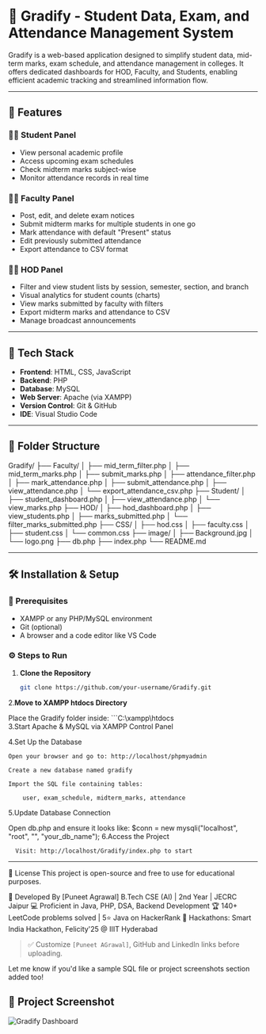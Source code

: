 # 📘 Gradify - Student Data, Exam, and Attendance Management System

Gradify is a web-based application designed to simplify student data, mid-term marks, exam schedule, and attendance management in colleges. It offers dedicated dashboards for HOD, Faculty, and Students, enabling efficient academic tracking and streamlined information flow.

---

## 🚀 Features

### 👨‍🎓 Student Panel
- View personal academic profile
- Access upcoming exam schedules
- Check midterm marks subject-wise
- Monitor attendance records in real time

### 👨‍🏫 Faculty Panel
- Post, edit, and delete exam notices
- Submit midterm marks for multiple students in one go
- Mark attendance with default "Present" status
- Edit previously submitted attendance
- Export attendance to CSV format

### 🧑‍💼 HOD Panel
- Filter and view student lists by session, semester, section, and branch
- Visual analytics for student counts (charts)
- View marks submitted by faculty with filters
- Export midterm marks and attendance to CSV
- Manage broadcast announcements

---

## 🧰 Tech Stack

- **Frontend**: HTML, CSS, JavaScript
- **Backend**: PHP
- **Database**: MySQL
- **Web Server**: Apache (via XAMPP)
- **Version Control**: Git & GitHub
- **IDE**: Visual Studio Code

---

## 📁 Folder Structure
Gradify/ ├── Faculty/ │ ├── mid_term_filter.php │ ├── mid_term_marks.php │ ├── submit_marks.php │ ├── attendance_filter.php │ ├── mark_attendance.php │ ├── submit_attendance.php │ ├── view_attendance.php │ └── export_attendance_csv.php ├── Student/ │ ├── student_dashboard.php │ ├── view_attendance.php │ └── view_marks.php ├── HOD/ │ ├── hod_dashboard.php │ ├── view_students.php │ ├── marks_submitted.php │ └── filter_marks_submitted.php ├── CSS/ │ ├── hod.css │ ├── faculty.css │ ├── student.css │ └── common.css ├── image/ │ ├── Background.jpg │ └── logo.png ├── db.php ├── index.php └── README.md


---

## 🛠️ Installation & Setup

### 📌 Prerequisites

- XAMPP or any PHP/MySQL environment
- Git (optional)
- A browser and a code editor like VS Code

### ⚙️ Steps to Run

1. **Clone the Repository**
   ```bash
   git clone https://github.com/your-username/Gradify.git
2.**Move to XAMPP htdocs Directory**

Place the Gradify folder inside:
        ```C:\xampp\htdocs\
3.Start Apache & MySQL via XAMPP Control Panel

4.Set Up the Database

    Open your browser and go to: http://localhost/phpmyadmin

    Create a new database named gradify

    Import the SQL file containing tables:

        user, exam_schedule, midterm_marks, attendance

5.Update Database Connection

  Open db.php and ensure it looks like:
      $conn = new mysqli("localhost", "root", "", "your_db_name");
6.Access the Project

      Visit: http://localhost/Gradify/index.php to start
---
📜 License
This project is open-source and free to use for educational purposes.

🙌 Developed By
[Puneet Agrawal]
B.Tech CSE (AI) | 2nd Year | JECRC Jaipur
💻 Proficient in Java, PHP, DSA, Backend Development
🏆 140+ LeetCode problems solved | 5⭐ Java on HackerRank
🚀 Hackathons: Smart India Hackathon, Felicity'25 @ IIIT Hyderabad

> ✅ Customize `[Puneet AGrawal]`, GitHub and LinkedIn links before uploading.

Let me know if you'd like a sample SQL file or project screenshots section added too!

## 📸 Project Screenshot

![Gradify Dashboard]((https://drive.google.com/file/d/1jNMcCwYhcAp3PC39PpgsWpsSNdNDvJ7W/view?usp=drive_link))

